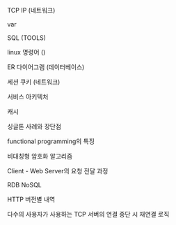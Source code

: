 

TCP IP (네트워크)

var

SQL (TOOLS)

linux 명령어 ()

ER 다이어그램 (데이터베이스)

세션 쿠키 (네트워크)

서비스 아키텍처



캐시

싱글톤 사례와 장단점

functional programming의 특징

비대칭형 암호화 알고리즘

Client - Web Server의 요청 전달 과정

RDB NoSQL

HTTP 버전별 내역

다수의 사용자가 사용하는 TCP 서버의 연결 중단 시 재연결 로직

